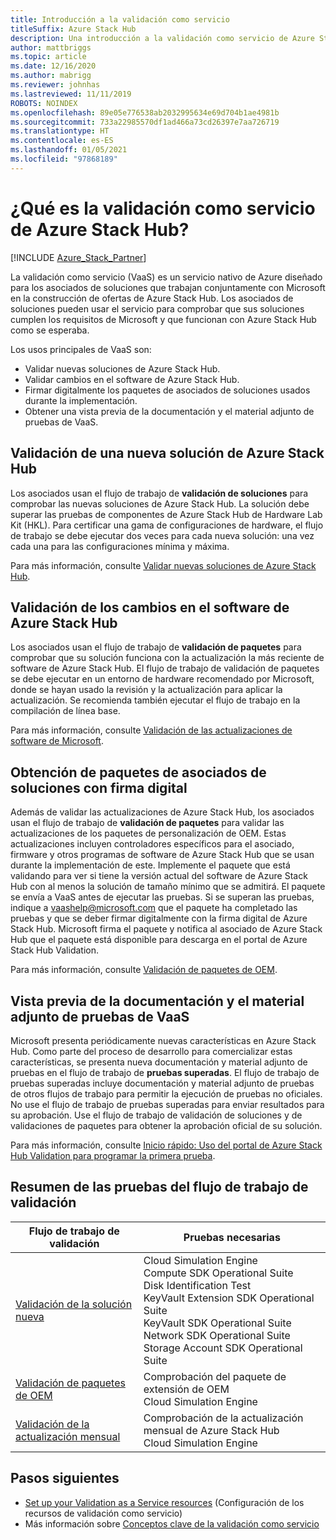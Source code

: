```yaml
---
title: Introducción a la validación como servicio
titleSuffix: Azure Stack Hub
description: Una introducción a la validación como servicio de Azure Stack Hub.
author: mattbriggs
ms.topic: article
ms.date: 12/16/2020
ms.author: mabrigg
ms.reviewer: johnhas
ms.lastreviewed: 11/11/2019
ROBOTS: NOINDEX
ms.openlocfilehash: 89e05e776538ab2032995634e69d704b1ae4981b
ms.sourcegitcommit: 733a22985570df1ad466a73cd26397e7aa726719
ms.translationtype: HT
ms.contentlocale: es-ES
ms.lasthandoff: 01/05/2021
ms.locfileid: "97868189"
---
```

# <a name="what-is-validation-as-a-service-for-azure-stack-hub"></a>¿Qué es la validación como servicio de Azure Stack Hub?

[!INCLUDE [Azure_Stack_Partner](./includes/azure-stack-partner-appliesto.md)]

La validación como servicio (VaaS) es un servicio nativo de Azure diseñado para los asociados de soluciones que trabajan conjuntamente con Microsoft en la construcción de ofertas de Azure Stack Hub. Los asociados de soluciones pueden usar el servicio para comprobar que sus soluciones cumplen los requisitos de Microsoft y que funcionan con Azure Stack Hub como se esperaba.

Los usos principales de VaaS son:

- Validar nuevas soluciones de Azure Stack Hub.
- Validar cambios en el software de Azure Stack Hub.
- Firmar digitalmente los paquetes de asociados de soluciones usados durante la implementación.
- Obtener una vista previa de la documentación y el material adjunto de pruebas de VaaS.

## <a name="validate-a-new-azure-stack-hub-solution"></a>Validación de una nueva solución de Azure Stack Hub

Los asociados usan el flujo de trabajo de **validación de soluciones** para comprobar las nuevas soluciones de Azure Stack Hub. La solución debe superar las pruebas de componentes de Azure Stack Hub de Hardware Lab Kit (HKL). Para certificar una gama de configuraciones de hardware, el flujo de trabajo se debe ejecutar dos veces para cada nueva solución: una vez cada una para las configuraciones mínima y máxima.

Para más información, consulte [Validar nuevas soluciones de Azure Stack Hub](azure-stack-vaas-validate-solution-new.md).

## <a name="validate-changes-to-the-azure-stack-hub-software"></a>Validación de los cambios en el software de Azure Stack Hub

Los asociados usan el flujo de trabajo de **validación de paquetes** para comprobar que su solución funciona con la actualización la más reciente de software de Azure Stack Hub. El flujo de trabajo de validación de paquetes se debe ejecutar en un entorno de hardware recomendado por Microsoft, donde se hayan usado la revisión y la actualización para aplicar la actualización. Se recomienda también ejecutar el flujo de trabajo en la compilación de línea base.

Para más información, consulte [Validación de las actualizaciones de software de Microsoft](azure-stack-vaas-validate-microsoft-updates.md).

## <a name="get-digitally-signed-solution-partner-packages"></a>Obtención de paquetes de asociados de soluciones con firma digital

Además de validar las actualizaciones de Azure Stack Hub, los asociados usan el flujo de trabajo de **validación de paquetes** para validar las actualizaciones de los paquetes de personalización de OEM. Estas actualizaciones incluyen controladores específicos para el asociado, firmware y otros programas de software de Azure Stack Hub que se usan durante la implementación de este. Implemente el paquete que está validando para ver si tiene la versión actual del software de Azure Stack Hub con al menos la solución de tamaño mínimo que se admitirá. El paquete se envía a VaaS antes de ejecutar las pruebas. Si se superan las pruebas, indique a [vaashelp@microsoft.com](mailto:vaashelp@microsoft.com) que el paquete ha completado las pruebas y que se deber firmar digitalmente con la firma digital de Azure Stack Hub. Microsoft firma el paquete y notifica al asociado de Azure Stack Hub que el paquete está disponible para descarga en el portal de Azure Stack Hub Validation.

Para más información, consulte [Validación de paquetes de OEM](azure-stack-vaas-validate-oem-package.md).

## <a name="preview-vaas-test-collateral"></a>Vista previa de la documentación y el material adjunto de pruebas de VaaS

Microsoft presenta periódicamente nuevas características en Azure Stack Hub. Como parte del proceso de desarrollo para comercializar estas características, se presenta nueva documentación y material adjunto de pruebas en el flujo de trabajo de **pruebas superadas**. El flujo de trabajo de pruebas superadas incluye documentación y material adjunto de pruebas de otros flujos de trabajo para permitir la ejecución de pruebas no oficiales. No use el flujo de trabajo de pruebas superadas para enviar resultados para su aprobación. Use el flujo de trabajo de validación de soluciones y de validaciones de paquetes para obtener la aprobación oficial de su solución.

Para más información, consulte [Inicio rápido: Uso del portal de Azure Stack Hub Validation para programar la primera prueba](azure-stack-vaas-schedule-test-pass.md).

## <a name="validation-workflow-tests-summary"></a>Resumen de las pruebas del flujo de trabajo de validación

| Flujo de trabajo de validación | Pruebas necesarias |
|----|------------|
| [Validación de la solución nueva](azure-stack-vaas-validate-solution-new.md) | Cloud Simulation Engine<br>Compute SDK Operational Suite<br>Disk Identification Test<br>KeyVault Extension SDK Operational Suite<br>KeyVault SDK Operational Suite<br>Network SDK Operational Suite<br>Storage Account SDK Operational Suite<br> |
| [Validación de paquetes de OEM](azure-stack-vaas-validate-oem-package.md) | Comprobación del paquete de extensión de OEM<br>Cloud Simulation Engine |
| [Validación de la actualización mensual](azure-stack-vaas-validate-microsoft-updates.md) | Comprobación de la actualización mensual de Azure Stack Hub<br>Cloud Simulation Engine<br> |

## <a name="next-steps"></a>Pasos siguientes

- [Set up your Validation as a Service resources](azure-stack-vaas-set-up-resources.md) (Configuración de los recursos de validación como servicio)
- Más información sobre [Conceptos clave de la validación como servicio](azure-stack-vaas-key-concepts.md)
